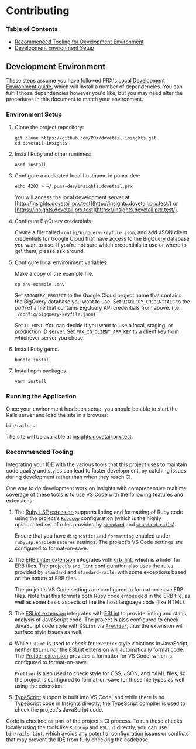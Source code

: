 # Contributing

### Table of Contents

-   [Recommended Tooling for Development Environment](#recommended-tooling)
-   [Development Environment Setup](#environment-setup)

## Development Environment

These steps assume you have followed PRX's [Local Development Environment guide](https://github.com/PRX/internal/wiki/Guide:-Local-Development-Environment), which will install a number of dependencies. You can fulfill those dependencies however you'd like, but you may need alter the procedures in this document to match your environment.

### Environment Setup

1.  Clone the project repository:

    ```shell
    git clone https://github.com/PRX/dovetail-insights.git
    cd dovetail-insights
    ```

1.  Install Ruby and other runtimes:

    ```shell
    asdf install
    ```

1.  Configure a dedicated local hostname in puma-dev:

    ```shell
    echo 4203 > ~/.puma-dev/insights.dovetail.prx
    ```

    You will access the local development server at [http://insights.dovetail.prx.test](http://insights.dovetail.prx.test/) or [https://insights.dovetail.prx.test](https://insights.dovetail.prx.test/).

1.  Configure BigQuery credentials

    Create a file called `config/bigquery-keyfile.json`, and add JSON client credentials for Google Cloud that have access to the BigQuery database you want to use. If you're not sure which credentials to use or where to get them, please ask around.

1.  Configure local environment variables.

    Make a copy of the example file.

    ```shell
    cp env-example .env
    ```

    Set `BIGQUERY_PROJECT` to the Google Cloud project name that contains the BigQuery database you want to use. Set `BIGQUERY_CREDENTIALS` to the _path_ of a file that contains BigQuery API credentials from above. (i.e., `./config/bigquery-keyfile.json`)

    Set `ID_HOST`. You can decide if you want to use a local, staging, or production [ID server](https://github.com/prx/id.prx.org). Set `PRX_ID_CLIENT_APP_KEY` to a client key from whichever server you chose.

1.  Install Ruby gems.

    ```shell
    bundle install
    ```

1.  Install npm packages.

    ```shell
    yarn install
    ```

### Running the Application

Once your environment has been setup, you should be able to start the Rails server and load the site in a browser:

```shell
bin/rails s
```

The site will be available at [insights.dovetail.prx.test](http://insights.dovetail.prx.test/).

### Recommended Tooling

Integrating your IDE with the various tools that this project uses to maintain code quality and styles can lead to faster development, by catching issues during development rather than when they reach CI.

One way to do development work on Insights with comprehensive realtime coverage of these tools is to use [VS Code](https://code.visualstudio.com) with the following features and extensions:

1. The [Ruby LSP](https://shopify.github.io/ruby-lsp/) [extension](https://marketplace.visualstudio.com/items?itemName=Shopify.ruby-lsp) supports linting and formatting of Ruby code using the project's [`Rubocop`](https://ruboCop.org) configuration (which is the highly opinionated set of rules provided by [`standard`](https://github.com/standardrb/standard) and [`standard-rails`](https://github.com/standardrb/standard-rails)).

    Ensure that you have `diagnostics` and `formatting` enabled under `rubyLsp.enabledFeatures` settings. The project's VS Code settings are configured to format-on-save.
1. The [ERB Linter extension](https://marketplace.visualstudio.com/items?itemName=manuelpuyol.erb-linter) integrates with [erb_lint](https://github.com/Shopify/erb_lint), which is a linter for ERB files. The project's `erb_lint` configuration also uses the rules provided by `standard` and `standard-rails`, with some exceptions based on the nature of ERB files.

    The project's VS Code settings are configured to format-on-save ERB files. Note that this formats both Ruby code embedded in the ERB file, as well as some basic aspects of the the host language code (like HTML).
1. The [ESLint extension](https://marketplace.visualstudio.com/items?itemName=dbaeumer.vscode-eslint) integrates with [ESLint](https://eslint.org) to provide linting and static analysis of JavaScript code. The project is also configured to check JavaScript code style with `ESLint` via [`Prettier`](https://prettier.io), thus the extension will surface style issues as well.
1. While `ESLint` is used to _check_ for `Prettier` style violations in JavaScript, neither `ESLint` nor the ESLint extension will automatically format code. The [Prettier extension](https://marketplace.visualstudio.com/items?itemName=esbenp.prettier-vscode) provides a formatter for VS Code, which is configured to format-on-save.

    `Prettier` is also used to check style for CSS, JSON, and YAML files, so the project is configured to format-on-save for those file types as well using the extension.
1. [TypeScript](https://www.typescriptlang.org) support is built into VS Code, and while there is no TypeScript code in Insights directly, the TypeScript compiler is used to check the project's JavaScript code.

Code is checked as part of the project's CI process. To run these checks locally using the tools like `RuboCop` and `ESLint` directly, you can use `bin/rails lint`, which avoids any potential configuration issues or conflicts that may prevent the IDE from fully checking the codebase.
